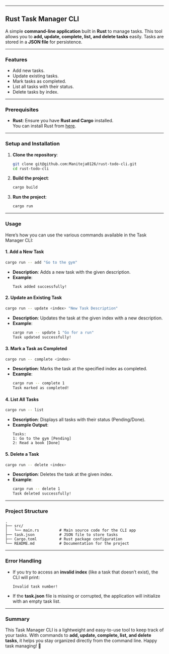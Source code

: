 
---

## **Rust Task Manager CLI**

A simple **command-line application** built in **Rust** to manage tasks. This tool allows you to **add, update, complete, list, and delete tasks** easily. Tasks are stored in a **JSON file** for persistence.

---

### **Features**
- Add new tasks.
- Update existing tasks.
- Mark tasks as completed.
- List all tasks with their status.
- Delete tasks by index.

---

### **Prerequisites**
- **Rust**: Ensure you have **Rust and Cargo** installed.  
  You can install Rust from [here](https://www.rust-lang.org/tools/install).

---

### **Setup and Installation**

1. **Clone the repository**:
   ```bash
   git clone git@github.com:Maniteja0126/rust-todo-cli.git
   cd rust-todo-cli
   ```

2. **Build the project**:
   ```bash
   cargo build
   ```

3. **Run the project**:
   ```bash
   cargo run
   ```

---

### **Usage**

Here’s how you can use the various commands available in the Task Manager CLI:

#### **1. Add a New Task**
```bash
cargo run -- add "Go to the gym"
```
- **Description**: Adds a new task with the given description.
- **Example**:
  ```
  Task added successfully!
  ```

#### **2. Update an Existing Task**
```bash
cargo run -- update <index> "New Task Description"
```
- **Description**: Updates the task at the given index with a new description.
- **Example**:
  ```bash
  cargo run -- update 1 "Go for a run"
  Task updated successfully!
  ```

#### **3. Mark a Task as Completed**
```bash
cargo run -- complete <index>
```
- **Description**: Marks the task at the specified index as completed.
- **Example**:
  ```bash
  cargo run -- complete 1
  Task marked as completed!
  ```

#### **4. List All Tasks**
```bash
cargo run -- list
```
- **Description**: Displays all tasks with their status (Pending/Done).
- **Example Output**:
  ```
  Tasks:
  1: Go to the gym [Pending]
  2: Read a book [Done]
  ```

#### **5. Delete a Task**
```bash
cargo run -- delete <index>
```
- **Description**: Deletes the task at the given index.
- **Example**:
  ```bash
  cargo run -- delete 1
  Task deleted successfully!
  ```

---

### **Project Structure**

```
.
├── src/
│   └── main.rs         # Main source code for the CLI app
├── task.json           # JSON file to store tasks
├── Cargo.toml          # Rust package configuration
└── README.md           # Documentation for the project
```

---

### **Error Handling**

- If you try to access an **invalid index** (like a task that doesn’t exist), the CLI will print:
  ```
  Invalid task number!
  ```
- If the **task.json** file is missing or corrupted, the application will initialize with an empty task list.

---

### **Summary**

This Task Manager CLI is a lightweight and easy-to-use tool to keep track of your tasks. With commands to **add, update, complete, list, and delete tasks**, it helps you stay organized directly from the command line. Happy task managing! 🎯
